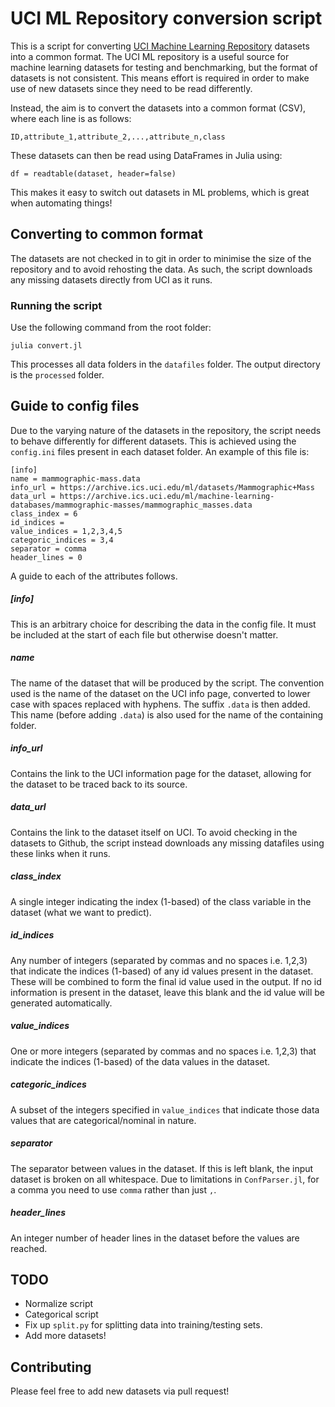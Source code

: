 # UCI ML Repository conversion script

This is a script for converting [UCI Machine Learning Repository](http://archive.ics.uci.edu/ml/datasets.html) datasets into a common format. The UCI ML repository is a useful source for machine learning datasets for testing and benchmarking, but the format of datasets is not consistent. This means effort is required in order to make use of new datasets since they need to be read differently.

Instead, the aim is to convert the datasets into a common format (CSV), where each line is as follows:

    ID,attribute_1,attribute_2,...,attribute_n,class

These datasets can then be read using DataFrames in Julia using:

    df = readtable(dataset, header=false)
    
This makes it easy to switch out datasets in ML problems, which is great when automating things!

## Converting to common format

The datasets are not checked in to git in order to minimise the size of the repository and to avoid rehosting the data. As such, the script downloads any missing datasets directly from UCI as it runs.

### Running the script

Use the following command from the root folder:
  
    julia convert.jl

This processes all data folders in the `datafiles` folder. The output directory is the `processed` folder.
    
## Guide to config files

Due to the varying nature of the datasets in the repository, the script needs to behave differently for different datasets. This is achieved using the `config.ini` files present in each dataset folder. An example of this file is:

    [info]
    name = mammographic-mass.data
    info_url = https://archive.ics.uci.edu/ml/datasets/Mammographic+Mass
    data_url = https://archive.ics.uci.edu/ml/machine-learning-databases/mammographic-masses/mammographic_masses.data
    class_index = 6
    id_indices =
    value_indices = 1,2,3,4,5
    categoric_indices = 3,4
    separator = comma
    header_lines = 0

A guide to each of the attributes follows.

##### [info]

This is an arbitrary choice for describing the data in the config file. It must be included at the start of each file but otherwise doesn't matter.

##### name

The name of the dataset that will be produced by the script. The convention used is the name of the dataset on the UCI info page, converted to lower case with spaces replaced with hyphens. The suffix `.data` is then added. This name (before adding `.data`) is also used for the name of the containing folder.

##### info_url

Contains the link to the UCI information page for the dataset, allowing for the dataset to be traced back to its source.

##### data_url

Contains the link to the dataset itself on UCI. To avoid checking in the datasets to Github, the script instead downloads any missing datafiles using these links when it runs.

##### class_index

A single integer indicating the index (1-based) of the class variable in the dataset (what we want to predict).

##### id_indices

Any number of integers (separated by commas and no spaces i.e. 1,2,3) that indicate the indices (1-based) of any id values present in the dataset. These will be combined to form the final id value used in the output. If no id information is present in the dataset, leave this blank and the id value will be generated automatically.

##### value_indices

One or more integers (separated by commas and no spaces i.e. 1,2,3) that indicate the indices (1-based) of the data values in the dataset.

##### categoric_indices

A subset of the integers specified in `value_indices` that indicate those data values that are categorical/nominal in nature.

##### separator

The separator between values in the dataset. If this is left blank, the input dataset is broken on all whitespace. Due to limitations in `ConfParser.jl`, for a comma you need to use `comma` rather than just `,`.

##### header_lines

An integer number of header lines in the dataset before the values are reached.

## TODO

- Normalize script
- Categorical script
- Fix up `split.py` for splitting data into training/testing sets.
- Add more datasets!

## Contributing

Please feel free to add new datasets via pull request!
